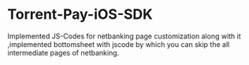 # Torrent-Pay-iOS-SDK
Implemented JS-Codes for netbanking page customization along with it ,implemented bottomsheet with jscode by which you can skip the all intermediate pages of netbanking.
